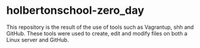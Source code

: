# holbertonschool-zero_day

This repository is the result of the use of tools such as Vagrantup, shh and GitHub. These tools were used to create, edit and modify files on both a Linux server and GitHub.
